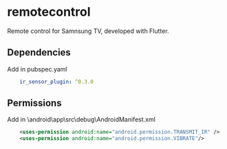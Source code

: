 # remotecontrol

Remote control for Samnsung TV, developed with Flutter.

## Dependencies

Add in pubspec.yaml

```yaml
    ir_sensor_plugin: ^0.3.0
```

## Permissions

Add in \android\app\src\debug\AndroidManifest.xml

```xml
    <uses-permission android:name="android.permission.TRANSMIT_IR" />
    <uses-permission android:name="android.permission.VIBRATE"/>
```
